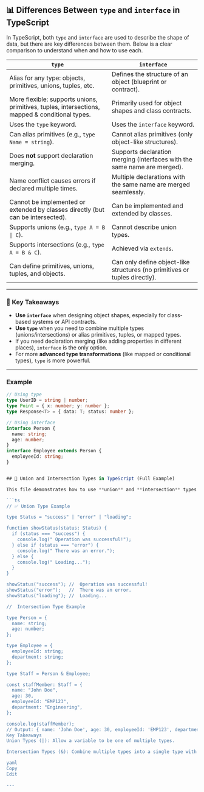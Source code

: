 ## 📊 Differences Between `type` and `interface` in TypeScript

In TypeScript, both `type` and `interface` are used to describe the shape of data, but there are key differences between them. Below is a clear comparison to understand when and how to use each.

| `type`                                                                                   | `interface`                                                                      |
|------------------------------------------------------------------------------------------|----------------------------------------------------------------------------------|
| Alias for any type: objects, primitives, unions, tuples, etc.                            | Defines the structure of an object (blueprint or contract).                      |
| More flexible: supports unions, primitives, tuples, intersections, mapped & conditional types. | Primarily used for object shapes and class contracts.                            |
| Uses the `type` keyword.                                                                  | Uses the `interface` keyword.                                                    |
| Can alias primitives (e.g., `type Name = string`).                                        | Cannot alias primitives (only object-like structures).                           |
|  Does **not** support declaration merging.                                              |  Supports declaration merging (interfaces with the same name are merged).       |
| Name conflict causes errors if declared multiple times.                                  | Multiple declarations with the same name are merged seamlessly.                  |
| Cannot be implemented or extended by classes directly (but can be intersected).          | Can be implemented and extended by classes.                                      |
|  Supports unions (e.g., `type A = B \| C`).                                               |  Cannot describe union types.                                                   |
|  Supports intersections (e.g., `type A = B & C`).                                        |  Achieved via `extends`.                                                        |
| Can define primitives, unions, tuples, and objects.                                    |  Can only define object-like structures (no primitives or tuples directly).     |

---

### 🚀 Key Takeaways

- **Use `interface`** when designing object shapes, especially for class-based systems or API contracts.
- **Use `type`** when you need to combine multiple types (unions/intersections) or alias primitives, tuples, or mapped types.
- If you need declaration merging (like adding properties in different places), `interface` is the only option.
- For more **advanced type transformations** (like mapped or conditional types), `type` is more powerful.

---

###  Example

```ts
// Using type
type UserID = string | number;
type Point = { x: number; y: number };
type Response<T> = { data: T; status: number };

// Using interface
interface Person {
  name: string;
  age: number;
}
interface Employee extends Person {
  employeeId: string;
}


## 🔗 Union and Intersection Types in TypeScript (Full Example)

This file demonstrates how to use **union** and **intersection** types in TypeScript in a single file.

```ts
// ✅ Union Type Example

type Status = "success" | "error" | "loading";

function showStatus(status: Status) {
  if (status === "success") {
    console.log(" Operation was successful!");
  } else if (status === "error") {
    console.log(" There was an error.");
  } else {
    console.log(" Loading...");
  }
}

showStatus("success"); //  Operation was successful!
showStatus("error");   //  There was an error.
showStatus("loading"); //  Loading...

//  Intersection Type Example

type Person = {
  name: string;
  age: number;
};

type Employee = {
  employeeId: string;
  department: string;
};

type Staff = Person & Employee;

const staffMember: Staff = {
  name: "John Doe",
  age: 30,
  employeeId: "EMP123",
  department: "Engineering",
};

console.log(staffMember);
// Output: { name: 'John Doe', age: 30, employeeId: 'EMP123', department: 'Engineering' }
Key Takeaways
Union Types (|): Allow a variable to be one of multiple types.

Intersection Types (&): Combine multiple types into a single type with all properties.

yaml
Copy
Edit

---